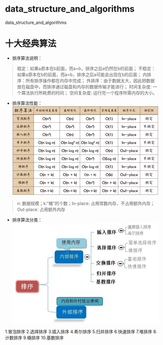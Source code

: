 # data_structure_and_algorithms
data_structure_and_algorithms

# 十大经典算法
- 排序算法说明：
> 稳定：如果a原本在b前面，而a=b，排序之后a仍然在b的前面；
> 不稳定：如果a原本在b的前面，而a=b，排序之后a可能会出现在b的后面；
> 内排序：所有排序操作都在内存中完成；
> 外排序：由于数据太大，因此把数据放在磁盘中，而排序通过磁盘和内存的数据传输才能进行；
> 时间复杂度: 一个算法执行所耗费的时间；
> 空间复杂度: 运行完一个程序所需内存的大小。
- 排序算法性能：
![排序性能](/src/images/排序性能.png)
> n: 数据规模；k:“桶”的个数；In-place: 占用常数内存，不占用额外内存；Out-place: 占用额外内存

- 排序算法分类：
![排序算法分类](/src/images/排序分类.png)

1.冒泡排序
2.选择排序
3.插入排序
4.希尔排序
5.归并排序
6.快速排序
7.堆排序
8.计数排序
9.桶排序
10.基数排序
